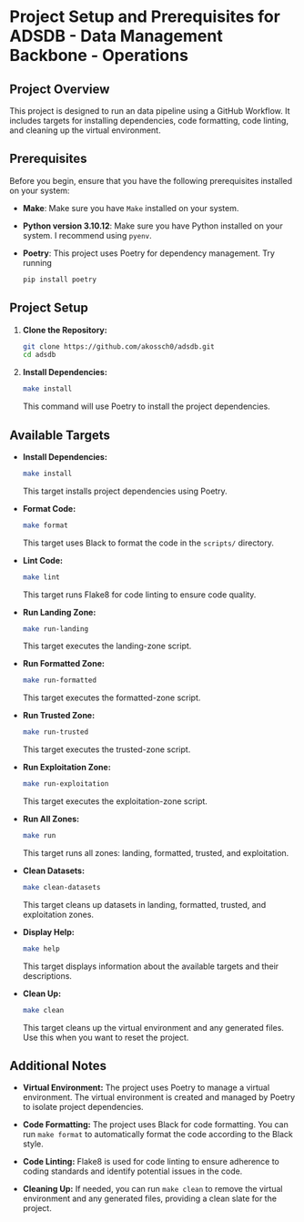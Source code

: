 # Project Setup and Prerequisites for ADSDB - Data Management Backbone - Operations

## Project Overview

This project is designed to run an data pipeline using a GitHub Workflow. It includes targets for installing dependencies, code formatting, code linting, and cleaning up the virtual environment.

## Prerequisites

Before you begin, ensure that you have the following prerequisites installed on your system:

- **Make**: Make sure you have `Make` installed on your system.

- **Python version 3.10.12**: Make sure you have Python installed on your system. I recommend using `pyenv`.

- **Poetry**: This project uses Poetry for dependency management. Try running 
    ```bash
    pip install poetry
    ```

## Project Setup

1. **Clone the Repository:**
   ```bash
   git clone https://github.com/akossch0/adsdb.git
   cd adsdb
   ```

2. **Install Dependencies:**
   ```bash
   make install
   ```

   This command will use Poetry to install the project dependencies.

## Available Targets

- **Install Dependencies:**
  ```bash
  make install
  ```
  This target installs project dependencies using Poetry.

- **Format Code:**
  ```bash
  make format
  ```
  This target uses Black to format the code in the `scripts/` directory.

- **Lint Code:**
  ```bash
  make lint
  ```
  This target runs Flake8 for code linting to ensure code quality.

- **Run Landing Zone:**
  ```bash
  make run-landing
  ```
  This target executes the landing-zone script.

- **Run Formatted Zone:**
  ```bash
  make run-formatted
  ```
  This target executes the formatted-zone script.

- **Run Trusted Zone:**
  ```bash
  make run-trusted
  ```
  This target executes the trusted-zone script.

- **Run Exploitation Zone:**
  ```bash
  make run-exploitation
  ```
  This target executes the exploitation-zone script.

- **Run All Zones:**
  ```bash
  make run
  ```
  This target runs all zones: landing, formatted, trusted, and exploitation.

- **Clean Datasets:**
  ```bash
  make clean-datasets
  ```
  This target cleans up datasets in landing, formatted, trusted, and exploitation zones.

- **Display Help:**
  ```bash
  make help
  ```
  This target displays information about the available targets and their descriptions.

- **Clean Up:**
  ```bash
  make clean
  ```
  This target cleans up the virtual environment and any generated files. Use this when you want to reset the project.

## Additional Notes

- **Virtual Environment:**
  The project uses Poetry to manage a virtual environment. The virtual environment is created and managed by Poetry to isolate project dependencies.

- **Code Formatting:**
  The project uses Black for code formatting. You can run `make format` to automatically format the code according to the Black style.

- **Code Linting:**
  Flake8 is used for code linting to ensure adherence to coding standards and identify potential issues in the code.

- **Cleaning Up:**
  If needed, you can run `make clean` to remove the virtual environment and any generated files, providing a clean slate for the project.
